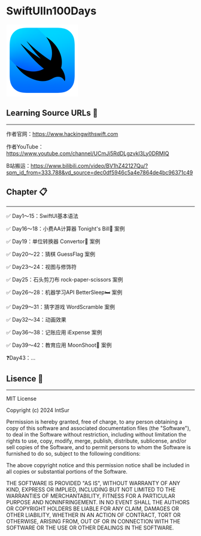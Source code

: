 # SwiftUIIn100Days

![swiftui-96x96_2x](./README.assets/swiftui-96x96_2x.png)

## Learning Source URLs 🔗

------

作者官网：https://www.hackingwithswift.com

作者YouTube：https://www.youtube.com/channel/UCmJi5RdDLgzvkl3Ly0DRMlQ

B站搬运：https://www.bilibili.com/video/BV1hZ42127Qu/?spm_id_from=333.788&vd_source=dec0df5946c5a4e7864de4bc96371c49

## Chapter 📋

------

✅ Day1～15：SwiftUI基本语法 

✅ Day16～18：小费AA计算器 Tonight's Bill🥗 案例

✅ Day19：单位转换器 Convertor📏 案例

✅ Day20～22：猜棋 GuessFlag 案例

✅ Day23～24：视图与修饰符

✅ Day25：石头剪刀布 rock-paper-scissors 案例

✅ Day26～28：机器学习API BetterSleep🛏️ 案例

✅ Day29～31：猜字游戏 WordScramble 案例

✅ Day32～34：动画效果

✅ Day36～38：记账应用 iExpense 案例

✅ Day39～42：教育应用 MoonShoot🚀 案例

❓Day43：...



## Lisence 🪪

------

MIT License

Copyright (c) 2024 IntSur

Permission is hereby granted, free of charge, to any person obtaining a copy
of this software and associated documentation files (the "Software"), to deal
in the Software without restriction, including without limitation the rights
to use, copy, modify, merge, publish, distribute, sublicense, and/or sell
copies of the Software, and to permit persons to whom the Software is
furnished to do so, subject to the following conditions:

The above copyright notice and this permission notice shall be included in all
copies or substantial portions of the Software.

THE SOFTWARE IS PROVIDED "AS IS", WITHOUT WARRANTY OF ANY KIND, EXPRESS OR
IMPLIED, INCLUDING BUT NOT LIMITED TO THE WARRANTIES OF MERCHANTABILITY,
FITNESS FOR A PARTICULAR PURPOSE AND NONINFRINGEMENT. IN NO EVENT SHALL THE
AUTHORS OR COPYRIGHT HOLDERS BE LIABLE FOR ANY CLAIM, DAMAGES OR OTHER
LIABILITY, WHETHER IN AN ACTION OF CONTRACT, TORT OR OTHERWISE, ARISING FROM,
OUT OF OR IN CONNECTION WITH THE SOFTWARE OR THE USE OR OTHER DEALINGS IN THE
SOFTWARE.
